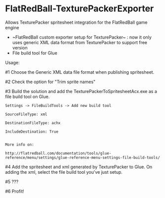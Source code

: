 # FlatRedBall-TexturePackerExporter

Allows TexturePacker spritesheet integration for the FlatRedBall game engine

* ~FlatRedBall custom exporter setup for TexturePacker~ : now it only uses generic XML data format from TexturePacker to support free version
* File build tool for Glue 

Usage:

#1 Choose the Generic XML data file format when publishing spritesheet.

#2 Check the option for "Trim sprite names"

#3 Build the solution and add the TexturePackerToSpritesheetAcx.exe as a file build tool on Glue.

    Settings -> FileBuildTools -> Add new build tool

    SourceFileType: xml

    DestinationFileType: achx

    IncludeDestination: True


    More info on:

    http://flatredball.com/documentation/tools/glue-reference/menu/settings/glue-reference-menu-settings-file-build-tools/

#4 Add the spritesheet and xml generated by TexturePacker to Glue. On adding the xml, select the file build tool you've just setup.

#5 ???

#6 Profit!
